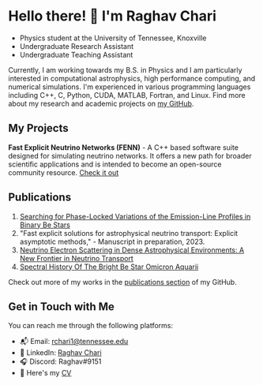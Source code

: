 # Hello there! 👋 I'm Raghav Chari

- Physics student at the University of Tennessee, Knoxville
- Undergraduate Research Assistant
- Undergraduate Teaching Assistant

Currently, I am working towards my B.S. in Physics and I am particularly interested in computational astrophysics, high performance computing, and numerical simulations. I'm experienced in various programming languages including C++, C, Python, CUDA, MATLAB, Fortran, and Linux. Find more about my research and academic projects on [my GitHub](https://github.com/Rchari1).

## My Projects

**Fast Explicit Neutrino Networks (FENN)** - A C++ based software suite designed for simulating neutrino networks. It offers a new path for broader scientific applications and is intended to become an open-source community resource. [Check it out](https://github.com/Rchari1/FENN)

## Publications

1. [Searching for Phase-Locked Variations of the Emission-Line Profiles in Binary Be Stars](https://doi.org/10.3390/galaxies11040083)
2. "Fast explicit solutions for astrophysical neutrino transport: Explicit asymptotic methods," - Manuscript in preparation, 2023.
3. [Neutrino Electron Scattering in Dense Astrophysical Environments: A New Frontier in Neutrino Transport](https://indico.frib.msu.edu/event/58/contributions/1518/)
4. [Spectral History Of The Bright Be Star Omicron Aquarii](https://baas.aas.org/pub/2021n6i316p06) 

Check out more of my works in the [publications section](https://github.com/Rchari1?tab=publications) of my GitHub.

## Get in Touch with Me

You can reach me through the following platforms:

- 📬 Email: [rchari1@tennessee.edu](mailto:rchari1@tennessee.edu)
- 💼 LinkedIn: [Raghav Chari](https://www.linkedin.com/in/raghav-chari)
- 🎧 Discord: Raghav#9151
- 📄 Here's my [CV](<LINK_TO_YOUR_CV>)



